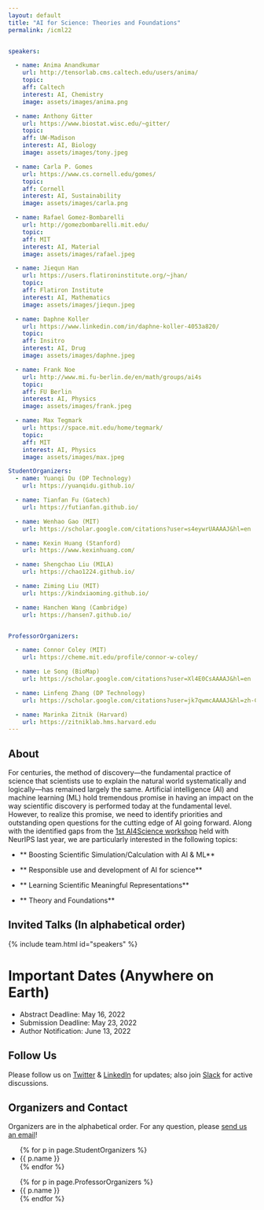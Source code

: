 ```yaml
---
layout: default
title: "AI for Science: Theories and Foundations"
permalink: /icml22


speakers:

  - name: Anima Anandkumar
    url: http://tensorlab.cms.caltech.edu/users/anima/
    topic: 
    aff: Caltech
    interest: AI, Chemistry
    image: assets/images/anima.png

  - name: Anthony Gitter
    url: https://www.biostat.wisc.edu/~gitter/
    topic: 
    aff: UW-Madison
    interest: AI, Biology
    image: assets/images/tony.jpeg

  - name: Carla P. Gomes
    url: https://www.cs.cornell.edu/gomes/
    topic: 
    aff: Cornell
    interest: AI, Sustainability
    image: assets/images/carla.png

  - name: Rafael Gomez-Bombarelli
    url: http://gomezbombarelli.mit.edu/
    topic: 
    aff: MIT
    interest: AI, Material
    image: assets/images/rafael.jpeg

  - name: Jiequn Han
    url: https://users.flatironinstitute.org/~jhan/
    topic: 
    aff: Flatiron Institute
    interest: AI, Mathematics
    image: assets/images/jiequn.jpeg

  - name: Daphne Koller 
    url: https://www.linkedin.com/in/daphne-koller-4053a820/
    topic:
    aff: Insitro 
    interest: AI, Drug
    image: assets/images/daphne.jpeg

  - name: Frank Noe
    url: http://www.mi.fu-berlin.de/en/math/groups/ai4s
    topic: 
    aff: FU Berlin
    interest: AI, Physics
    image: assets/images/frank.jpeg

  - name: Max Tegmark
    url: https://space.mit.edu/home/tegmark/
    topic: 
    aff: MIT
    interest: AI, Physics
    image: assets/images/max.jpeg

StudentOrganizers:
  - name: Yuanqi Du (DP Technology)
    url: https://yuanqidu.github.io/

  - name: Tianfan Fu (Gatech)
    url: https://futianfan.github.io/

  - name: Wenhao Gao (MIT)
    url: https://scholar.google.com/citations?user=s4eywrUAAAAJ&hl=en

  - name: Kexin Huang (Stanford)
    url: https://www.kexinhuang.com/

  - name: Shengchao Liu (MILA)
    url: https://chao1224.github.io/

  - name: Ziming Liu (MIT)
    url: https://kindxiaoming.github.io/

  - name: Hanchen Wang (Cambridge)
    url: https://hansen7.github.io/


ProfessorOrganizers:

  - name: Connor Coley (MIT)
    url: https://cheme.mit.edu/profile/connor-w-coley/

  - name: Le Song (BioMap)
    url: https://scholar.google.com/citations?user=Xl4E0CsAAAAJ&hl=en

  - name: Linfeng Zhang (DP Technology)
    url: https://scholar.google.com/citations?user=jk7qwmcAAAAJ&hl=zh-CN

  - name: Marinka Zitnik (Harvard)
    url: https://zitniklab.hms.harvard.edu
---
```


## About

For centuries, the method of discovery—the fundamental practice of science that scientists use to explain the natural world systematically and logically—has remained largely the same. Artificial intelligence (AI) and machine learning (ML) hold tremendous promise in having an impact on the way scientific discovery is performed today at the fundamental level. However, to realize this promise, we need to identify priorities and outstanding open questions for the cutting edge of AI going forward. Along with the identified gaps from the [1st AI4Science workshop](http://www.ai4science.net/neurips21/) held with NeurIPS last year, we are particularly interested in the following topics:

- ** Boosting Scientific Simulation/Calculation with AI & ML**

- ** Responsible use and development of AI for science**

- ** Learning Scientific Meaningful Representations**

- ** Theory and Foundations**

## Invited Talks (In alphabetical order)

{% include team.html id="speakers" %}


# Important Dates (Anywhere on Earth)

- Abstract Deadline: May 16, 2022
- Submission Deadline: May 23, 2022
- Author Notification: June 13, 2022

## Follow Us

Please follow us on [Twitter](https://twitter.com/AI_for_Science) & [LinkedIn](https://www.linkedin.com/company/ai-for-science/) for updates; also join [Slack](https://join.slack.com/t/ai4sciencecommunity/shared_invite/zt-15rtaehdi-we~H~LhzZqrQTy6RtLGtug) for active discussions.



## Organizers and Contact

Organizers are in the alphabetical order. For any question, please [send us an email](mailto:ai4sciencecommunity@gmail.com)!


<ul>
{% for p in page.StudentOrganizers %}
<li>
<a{% if p.url %} href="{{ p.url }}"{% endif %}>{{ p.name }}</a>
</li>
{% endfor %}
</ul>



<ul>
{% for p in page.ProfessorOrganizers %}
<li>
<a{% if p.url %} href="{{ p.url }}"{% endif %}>{{ p.name }}</a>
</li>
{% endfor %}
</ul>
